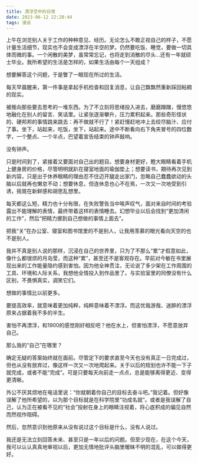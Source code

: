 ```yaml
---
title: 漂浮空中的日常
date: 2023-06-12 22:20:44
tags: 漫谈
---
```


上午在浏览别人关于工作的种种意见、经历。无论怎么不敢正视自己的样子，不愿计量生活细节，现实也不会变成漂浮在半空的梦。仍然要吃饭、睡觉，要做一切具体而微的事。一个闲散的美梦，虽常常忘记，也将走到消散的尽头…还有一年就硕士毕业。我所希望的生活是怎样的，如果生活由每个一天组成？

<!-- more -->

想要解答这个问题，于是瞥了一眼现在所过的生活。

每天早晨醒来，第一件事是拿起手机检查和回复消息，让自己飘飘然重新踩回粘稠的现实。

被推向那些要去思考的一堆东西。为了不立刻将思绪投入进去，磨磨蹭蹭，慢悠悠地融化在别人的留言、笑话里。让紧张逐渐攀升，压力累积起来。那些奇形怪状的、硬邦邦的事情跳来跳去：再不做就不行了！紧赶慢赶地冲上去绞尽脑汁、应付了事。坐下，站起来，吃饭，坐下，站起来。途中不断看向右下角夹冒号的四位数字，一个整点、一个半点，巴望着宣告结束的钟声敲响。

没有钟声。

只是时间到了，紧接着又要面对自己出的题目。想要身材更好，瞪大眼睛看着手机上健身房的价格，尽管明明就趴在寝室地面的瑜伽垫上；想要读书，期待再次见到新内容，只是出于休养眼睛的理由忍不住迈开腿走出家门，忽略自己蠢蠢欲动的头脑以后就再也懒怠不动；想要休息，但连休息也心不在焉，一次又一次地受到引诱，摇晃在新鲜感和胡思乱想里。

每天都这么短，精力也十分有限，在失败警告当中唉声叹气，面对来自时间的考验露出不能理解的表情，最终带着这样的表情睡去。幻想毕业以后会找到“更加清闲的工作”，然后“把精力挪到自己想做的事情上面去”。

把我“关”在办公室、寝室和图书馆里的不是别人，让我用羡慕的眼光看向天空的也不是别人。

我并不真是别人说的那样，沉浸在自己的世界里，只为了不那么“累”才假意如此，像什么都很烦的月岛莹，而这种“累”，甚至还不是客观存在。早前对今敏在书里展现出来的工作能量隐约感到害怕。因为他全神贯注，无论说了多少架在工作周围的工具、环境和人际关系，我想他全情投入到作品里了。与实验室里的同僚没有什么区别，不畏惧真实，调笑它们。

想做的事情比以前更多。

要提高效率，就意味着更加纯粹，纯粹意味着不漂浮。而这优哉游哉、迷醉的漂浮原来占据着我不多的半生。

害怕不再漂浮，和1900的感觉刚好相反吧？他在水上，但害怕漂浮，不愿意放弃自己。

那么我的“自己”在哪里？

确定无疑的答案始终就在面前。尽管定下的要求直至今天也没有真正一日完成过，但也从没有放弃过，像这样一次又一次地爬起来。关于以后的规划也许不能一下子就完成，或者不能“完成”。可是只要每天向前走一点点，总是能够离得更近、变得更清晰。

外公不厌其烦地在电话里说：“你就朝着你自己的目标去奋斗吧。”我记着。但好像误解了他所希望的，以为那个目标就是在科学院里“功成名就”。或者是我误解了自己，认为正在被看不见的“社会”投射在身上的眼睛注视着，将心底积成的偏见自然而然视作阻碍。

然后，忽然意识到他原来从没有说过这个目标是什么，没有人说过。

我还是无法立刻回答未来、甚至只是一年以后的问题。但至少现在，在这个今天，我可以认认真真地审视以后，更加无情地批评头脑里暧昧不明的混乱，可以做得更好。
